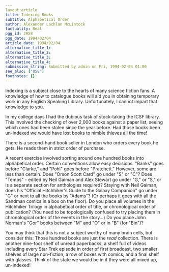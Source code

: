 ```yaml
---
layout:article
title: Indexing Books
subtitle: Alphabetical Order
author: Alexander Lachlan McLintock
factuality: Real
pgg_id: 2R58
pgg_date: 1994/02/04
article_date: 1994/02/04
alternative_title_1: 
alternative_title_2: 
alternative_title_3: 
alternative_title_4: 
submission_string: Submitted by admin on Fri, 1994-02-04 01:00
see_also: ["8S8"]
footnotes: {}
---
```

<div>
<p>Indexing is a subject close to the hearts of many science fiction fans. A knowledge of how to catalogue books will aid you in obtaining temporary work in any English Speaking Library. Unfortunately, I cannot impart that knowledge to you.</p>
<p>In my college days I had the dubious task of stock-taking the ICSF library. This involved the checking of over 2,000 books against a paper list, seeing which ones had been stolen since the year before. Had those books been un-indexed we would have lost books to nimble thieves all the time!</p>
<p>There is a second-hand book seller in London who orders every book he gets. He reads them in strict order of purchase.</p>
<p>A recent exercise involved sorting around one hundred books into alphabetical order. Certain conventions allow easy decisions. "Banks" goes before "Clarke," and "Pohl" goes before "Pratchett." However, some are less than certain. Does "Orson Scott Card" go under "S" or "C"? Does "Temps" - edited by Neil Gaiman and Alex Stewart go under "G," or "S," or is a separate section for anthologies required? Staying with Neil Gaiman, does his "Official Hitchhiker's Guide to the Galaxy Companion" go under "G" or next to all the books by "Adams"? (Or perhaps it goes with all the Sandman comics in a box on the floor). Do you place all volumes in the Hitchhiker Trilogy in alphabetical order of title, or chronological order of publication? (You need to be topologically confused to try placing them in chronological order of the events in the story...) Do you place John Norman's "Gor" books between "M" and "O" or in "B" (for "Bin")?</p>
<p>You may think that this is not a subject worthy of many brain cells, but consider this: Those hundred books are just the <em>read</em> collection. There is another nine-foot shelf of unread paperbacks, a shelf full of videos including every Star Trek episode in order of first broadcast, two smaller shelves of large non-fiction, a row of boxes with comics, and a final shelf with glasses. Think of the state we would be in if they were all mixed up, un-indexed!</p>
</div>
